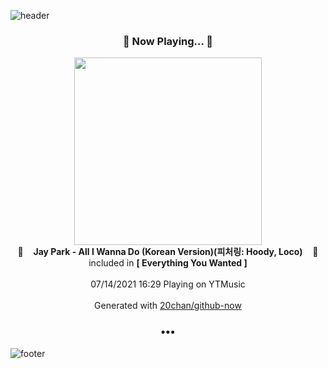 ![header](https://capsule-render.vercel.app/api?type=wave&height=170&section=header&text=Hi.%20I'm%20SHIFT&fontColor=090707&fontAlignX=45&fontAlignY=65&fontSize=100)

<h3 align="center">🎵 Now Playing... 🎵</h3>
<p align="center">
  <a href="https://music.youtube.com/watch?v=JPTunZy4Fl8">
    <img width="300" src="https://lh3.googleusercontent.com/dv2l0hb_71e3geWHrcMkb6nAEhK5C-3pT9_ItGRwcaw7qXqPxmf9y8MbuSbcxTFl_hfwrJAPgBPl4GbN">
  </a>
  <br>
  🎵&nbsp&nbsp&nbsp <b>Jay Park - All I Wanna Do (Korean Version)(피처링: Hoody, Loco)</b> &nbsp&nbsp&nbsp🎵
  <br>
  included in <b>[ Everything You Wanted ]</b>
  
  <br />
  <br />
  07/14/2021 16:29 Playing on YTMusic
  <br />
  <br />
  Generated with <a href="https://github.com/20chan/github-now">20chan/github-now</a>
</p>

<h3 align="center">•••</h3>

![footer](https://capsule-render.vercel.app/api?type=wave&height=150&section=footer)
